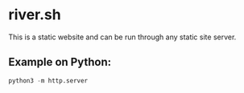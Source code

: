 # river.sh

This is a static website and can be run through any static site server.

## Example on Python:
```python
python3 -m http.server
```
